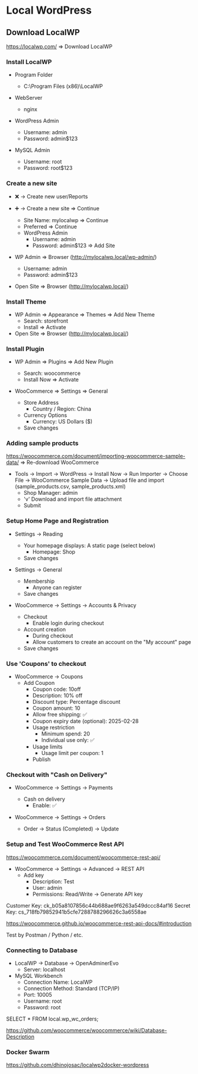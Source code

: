 # Local WordPress

## Download LocalWP
https://localwp.com/ => Download LocalWP

### Install LocalWP
- Program Folder
    - C:\Program Files (x86)\LocalWP

- WebServer
    - nginx
- WordPress Admin
    - Username: admin
    - Password: admin$123
- MySQL Admin
    - Username: root
    - Password: root$123

### Create a new site
- ❌ -> Create new user/Reports
- ➕ -> Create a new site => Continue
    - Site Name: mylocalwp => Continue
    - Preferred => Continue
    - WordPress Admin
        - Username: admin
        - Password: admin$123 => Add Site

- WP Admin => Browser (http://mylocalwp.local/wp-admin/)
    - Username: admin
    - Password: admin$123

- Open Site => Browser (http://mylocalwp.local/)

### Install Theme
- WP Admin => Appearance => Themes => Add New Theme
    - Search: storefront
    - Install => Activate
- Open Site => Browser (http://mylocalwp.local/)

### Install Plugin
- WP Admin => Plugins => Add New Plugin
    - Search: woocommerce
    - Install Now => Activate

- WooCommerce => Settings => General
    - Store Address
        - Country / Region: China
    - Currency Options
        - Currency: US Dollars ($)
    - Save changes

### Adding sample products
https://woocommerce.com/document/importing-woocommerce-sample-data/ => Re-download WooCommerce

- Tools -> Import -> WordPress -> Install Now -> Run Importer -> 
  Choose File -> WooCommerce Sample Data -> Upload file and import
  (sample_products.csv, sample_products.xml)
    - Shop Manager: admin
    - 'v' Download and import file attachment
    - Submit

### Setup Home Page and Registration
- Settings -> Reading
    - Your homepage displays: A static page (select below)
        - Homepage: Shop
    - Save changes

- Settings -> General
    - Membership
        - Anyone can register
    - Save changes
  
- WooCommerce -> Settings -> Accounts & Privacy
    - Checkout
        - Enable login during checkout
    - Account creation
        - During checkout
        - Allow customers to create an account on the "My account" page
    - Save changes

### Use 'Coupons' to checkout
- WooCommerce -> Coupons
    - Add Coupon
        - Coupon code: 10off
        - Description: 10% off
        - Discount type: Percentage discount
        - Coupon amount: 10
        - Allow free shipping: ✅
        - Coupon expiry date (optional): 2025-02-28
        - Usage restriction
            - Minimum spend: 20
            - Individual use only: ✅
        - Usage limits
            - Usage limit per coupon: 1
        - Publish
      
### Checkout with "Cash on Delivery"
- WooCommerce -> Settings -> Payments
    - Cash on delivery
        - Enable: ✅

- WooCommerce -> Settings -> Orders
    - Order -> Status (Completed) -> Update

### Setup and Test WooCommerce Rest API
https://woocommerce.com/document/woocommerce-rest-api/
- WooCommerce -> Settings -> Advanced -> REST API
    - Add key
        - Description: Test
        - User: admin
        - Permissions: Read/Write -> Generate API key

Customer Key: ck_b05a8107856c44b688ae9f6263a549dccc84af16
Secret Key: cs_718fb79852941b5cfe7288788296626c3a6558ae

https://woocommerce.github.io/woocommerce-rest-api-docs/#introduction

Test by Postman / Python / etc.

### Connecting to Database
- LocalWP -> Database -> OpenAdminerEvo
    - Server: localhost
- MySQL Workbench
    - Connection Name: LocalWP
    - Connection Method: Standard (TCP/IP)
    - Port: 10005
    - Username: root
    - Password: root

SELECT * FROM local.wp_wc_orders;

https://github.com/woocommerce/woocommerce/wiki/Database-Description

### Docker Swarm
https://github.com/dhinojosac/localwp2docker-wordpress
